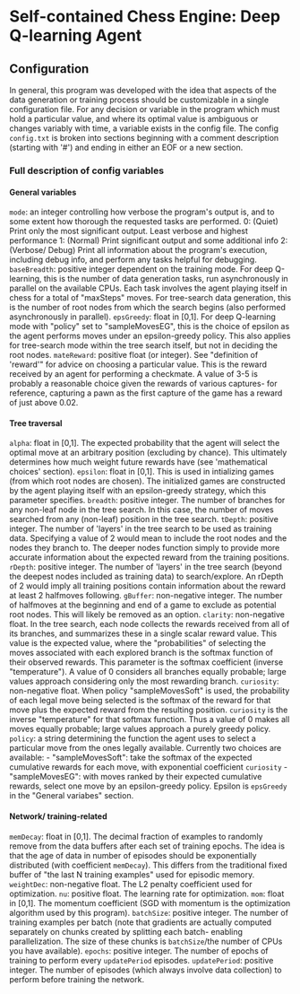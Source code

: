 # Self-contained Chess Engine: Deep Q-learning Agent #

## Configuration ##

In general, this program was developed with the idea that aspects of the data generation or training process should be customizable in a single configuration file. For any decision or variable in the program which must hold a particular value, and where its optimal value is ambiguous or changes variably with time, a variable exists in the config file.
The config `config.txt` is broken into sections beginning with a comment description (starting with '#') and ending in either an EOF or a new section.

### Full description of config variables ###

#### General variables ####

`mode`: an integer controlling how verbose the program's output is, and to some extent how thorough the requested tasks are performed.
    0: (Quiet) Print only the most significant output. Least verbose and highest performance
    1: (Normal) Print significant output and some additional info
    2: (Verbose/ Debug) Print all information about the program's execution, including debug info, and perform any tasks helpful for debugging.
`baseBreadth`: positive integer dependent on the training mode. For deep Q-learning, this is the number of data generation tasks, run asynchronously in parallel on the available CPUs. Each task involves the agent playing itself in chess for a total of "maxSteps" moves. For tree-search data generation, this is the number of root nodes from which the search begins (also performed asynchronously in parallel).
`epsGreedy`: float in [0,1]. For deep Q-learning mode with "policy" set to "sampleMovesEG", this is the choice of epsilon as the agent performs moves under an epsilon-greedy policy. This also applies for tree-search mode within the tree search itself, but not in deciding the root nodes.
`mateReward`: positive float (or integer). See "definition of 'reward'" for advice on choosing a particular value. This is the reward received by an agent for performing a checkmate. A value of 3-5 is probably a reasonable choice given the rewards of various captures- for reference, capturing a pawn as the first capture of the game has a reward of just above 0.02.

#### Tree traversal ####

`alpha`: float in [0,1]. The expected probability that the agent will select the optimal move at an arbitrary position (excluding by chance). This ultimately determines how much weight future rewards have (see 'mathematical choices' section).
`epsilon`: float in [0,1]. This is used in intializing games (from which root nodes are chosen). The initialized games are constructed by the agent playing itself with an epsilon-greedy strategy, which this parameter specifies.
`breadth`: positive integer. The number of branches for any non-leaf node in the tree search. In this case, the number of moves searched from any (non-leaf) position in the tree search.
`tDepth`: positive integer. The number of 'layers' in the tree search to be used as training data. Specifying a value of 2 would mean to include the root nodes and the nodes they branch to. The deeper nodes function simply to provide more accurate information about the expected reward from the training positions.
`rDepth`: positive integer. The number of 'layers' in the tree search (beyond the deepest nodes included as training data) to search/explore. An rDepth of 2 would imply all training positions contain information about the reward at least 2 halfmoves following.
`gBuffer`: non-negative integer. The number of halfmoves at the beginning and end of a game to exclude as potential root nodes. This will likely be removed as an option.
`clarity`: non-negative float. In the tree search, each node collects the rewards received from all of its branches, and summarizes these in a single scalar reward value. This value is the expected value, where the "probabilities" of selecting the moves associated with each explored branch is the softmax function of their observed rewards. This parameter is the softmax coefficient (inverse "temperature"). A value of 0 considers all branches equally probable; large values approach considering only the most rewarding branch.
`curiosity`: non-negative float. When policy "sampleMovesSoft" is used, the probability of each legal move being selected is the softmax of the reward for that move plus the expected reward from the resulting position. `curiosity` is the inverse "temperature" for that softmax function. Thus a value of 0 makes all moves equally probable; large values approach a purely greedy policy.
`policy`: a string determining the function the agent uses to select a particular move from the ones legally available. Currently two choices are available:
    - "sampleMovesSoft": take the softmax of the expected cumulative rewards for each move, with exponential coefficient `curiosity`
    - "sampleMovesEG": with moves ranked by their expected cumulative rewards, select one move by an epsilon-greedy policy. Epsilon is `epsGreedy` in the "General variabes" section.

#### Network/ training-related ####

`memDecay`: float in [0,1]. The decimal fraction of examples to randomly remove from the data buffers after each set of training epochs. The idea is that the age of data in number of episodes should be exponentially distributed (with coefficient `memDecay`). This differs from the traditional fixed buffer of "the last N training examples" used for episodic memory.
`weightDec`: non-negative float. The L2 penalty coefficient used for optimization.
`nu`: positive float. The learning rate for optimization.
`mom`: float in [0,1]. The momentum coefficient (SGD with momentum is the optimization algorithm used by this program).
`batchSize`: positive integer. The number of training examples per batch (note that gradients are actually computed separately on chunks created by splitting each batch- enabling parallelization. The size of these chunks is `batchSize`/the number of CPUs you have available).
`epochs`: positive integer. The number of epochs of training to perform every `updatePeriod` episodes.
`updatePeriod`: positive integer. The number of episodes (which always involve data collection) to perform before training the network.